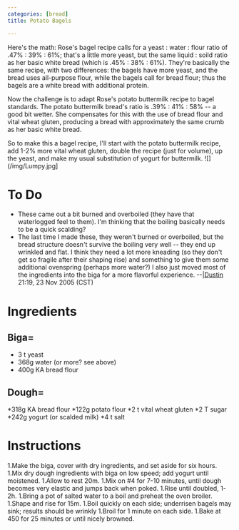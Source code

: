 ```yaml
---
categories: [bread]
title: Potato Bagels

---
```


Here's the math: Rose's bagel recipe calls for a yeast : water : flour ratio of .47% : 39% : 61%; that's a little more yeast, but the same liquid : soild ratio as her basic white bread (which is .45% : 38% : 61%).  They're basically the same recipe, with two differences: the bagels have more yeast, and the bread uses all-purpose flour, while the bagels call for bread flour; thus the bagels are a white bread with additional protein.

Now the challenge is to adapt Rose's potato buttermilk recipe to bagel standards.  The potato buttermilk bread's ratio is .39% : 41% : 58% -- a good bit wetter.  She compensates for this with the use of bread flour and vital wheat gluten, producing a bread with approximately the same crumb as her basic white bread.  

So to make this a bagel recipe, I'll start with the potato buttermilk recipe, add 1-2% more vital wheat gluten, double the recipe (just for volume), up the yeast, and make my usual substitution of yogurt for buttermilk.
![](/img/Lumpy.jpg]
# To Do

* These came out a bit burned and overboiled (they have that waterlogged feel to them).  I'm thinking that the boiling basically needs to be a quick scalding?
* The last time I made these, they weren't burned or overboiled, but the bread structure doesn't survive the boiling very well -- they end up wrinkled and flat.  I think they need a lot more kneading (so they don't get so fragile after their shaping rise) and something to give them some additional ovenspring (perhaps more water?) I also just moved most of the ingredients into the biga for a more flavorful experience. --[|Dustin](user-dustin.html) 21:19, 23 Nov 2005 (CST)
# Ingredients

## Biga=

* 3 t yeast
* 368g water (or more? see above)
* 400g KA bread flour
## Dough=

*318g KA bread flour
*122g potato flour
*2 t vital wheat gluten
*2 T sugar
*242g yogurt (or scalded milk)
*4 t salt

# Instructions

 1.Make the biga, cover with dry ingredients, and set aside for six hours.
 1.Mix dry dough ingredients with biga on low speed; add yogurt until moistened.
 1.Allow to rest 20m.
 1.Mix on #4 for 7-10 minutes, until dough becomes very elastic and jumps back when poked.
 1.Rise until doubled, 1-2h.
 1.Bring a pot of salted water to a boil and preheat the oven broiler.
 1.Shape and rise for 15m.
 1.Boil quickly on each side; underrisen bagels may sink; results should be wrinkly
 1.Broil for 1 minute on each side.
 1.Bake at 450 for 25 minutes or until nicely browned.
